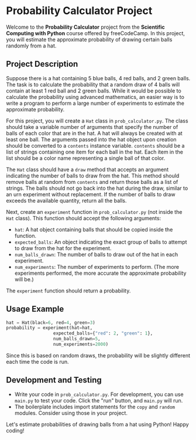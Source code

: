 # Probability Calculator Project

Welcome to the **Probability Calculator** project from the **Scientific Computing with Python** course offered by freeCodeCamp. In this project, you will estimate the approximate probability of drawing certain balls randomly from a hat.

## Project Description

Suppose there is a hat containing 5 blue balls, 4 red balls, and 2 green balls. The task is to calculate the probability that a random draw of 4 balls will contain at least 1 red ball and 2 green balls. While it would be possible to calculate the probability using advanced mathematics, an easier way is to write a program to perform a large number of experiments to estimate the approximate probability.

For this project, you will create a `Hat` class in `prob_calculator.py`. The class should take a variable number of arguments that specify the number of balls of each color that are in the hat. A hat will always be created with at least one ball. The arguments passed into the hat object upon creation should be converted to a `contents` instance variable. `contents` should be a list of strings containing one item for each ball in the hat. Each item in the list should be a color name representing a single ball of that color.

The `Hat` class should have a `draw` method that accepts an argument indicating the number of balls to draw from the hat. This method should remove balls at random from `contents` and return those balls as a list of strings. The balls should not go back into the hat during the draw, similar to an urn experiment without replacement. If the number of balls to draw exceeds the available quantity, return all the balls.

Next, create an `experiment` function in `prob_calculator.py` (not inside the `Hat` class). This function should accept the following arguments:

- `hat`: A hat object containing balls that should be copied inside the function.
- `expected_balls`: An object indicating the exact group of balls to attempt to draw from the hat for the experiment.
- `num_balls_drawn`: The number of balls to draw out of the hat in each experiment.
- `num_experiments`: The number of experiments to perform. (The more experiments performed, the more accurate the approximate probability will be.)

The `experiment` function should return a probability.

## Usage Example

```python
hat = Hat(black=6, red=4, green=3)
probability = experiment(hat=hat,
                  expected_balls={"red": 2, "green": 1},
                  num_balls_drawn=5,
                  num_experiments=2000)
```

Since this is based on random draws, the probability will be slightly different each time the code is run.

## Development and Testing

- Write your code in `prob_calculator.py`. For development, you can use `main.py` to test your code. Click the "run" button, and `main.py` will run.
- The boilerplate includes import statements for the `copy` and `random` modules. Consider using those in your project.

Let's estimate probabilities of drawing balls from a hat using Python! Happy coding!
